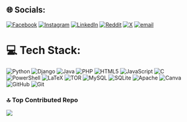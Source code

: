 
## 🌐 Socials:
[![Facebook](https://img.shields.io/badge/Facebook-%231877F2.svg?logo=Facebook&logoColor=white)](https://facebook.com/amal.babu.90813) [![Instagram](https://img.shields.io/badge/Instagram-%23E4405F.svg?logo=Instagram&logoColor=white)](https://instagram.com/amalbabu0) [![LinkedIn](https://img.shields.io/badge/LinkedIn-%230077B5.svg?logo=linkedin&logoColor=white)](https://linkedin.com/in/amalbabu2803) [![Reddit](https://img.shields.io/badge/Reddit-%23FF4500.svg?logo=Reddit&logoColor=white)](https://reddit.com/user/u/amalbabu0) [![X](https://img.shields.io/badge/X-black.svg?logo=X&logoColor=white)](https://x.com/Amalbabu0) [![email](https://img.shields.io/badge/Email-D14836?logo=gmail&logoColor=white)](mailto:amalbabu2803@gmail.com) 

# 💻 Tech Stack:
![Python](https://img.shields.io/badge/python-3670A0?style=flat&logo=python&logoColor=ffdd54) ![Django](https://img.shields.io/badge/django-%23092E20.svg?style=flat&logo=django&logoColor=white) ![Java](https://img.shields.io/badge/java-%23ED8B00.svg?style=flat&logo=openjdk&logoColor=white) ![PHP](https://img.shields.io/badge/php-%23777BB4.svg?style=flat&logo=php&logoColor=white) ![HTML5](https://img.shields.io/badge/html5-%23E34F26.svg?style=flat&logo=html5&logoColor=white)  ![JavaScript](https://img.shields.io/badge/javascript-%23323330.svg?style=flat&logo=javascript&logoColor=%23F7DF1E) ![C](https://img.shields.io/badge/c-%2300599C.svg?style=flat&logo=c&logoColor=white) ![PowerShell](https://img.shields.io/badge/PowerShell-%235391FE.svg?style=flat&logo=powershell&logoColor=white) ![LaTeX](https://img.shields.io/badge/latex-%23008080.svg?style=flat&logo=latex&logoColor=white) ![TOR](https://img.shields.io/badge/tor-%237E4798.svg?style=flat&logo=tor-project&logoColor=white) ![MySQL](https://img.shields.io/badge/mysql-4479A1.svg?style=flat&logo=mysql&logoColor=white) ![SQLite](https://img.shields.io/badge/sqlite-%2307405e.svg?style=flat&logo=sqlite&logoColor=white)  ![Apache](https://img.shields.io/badge/apache-%23D42029.svg?style=flat&logo=apache&logoColor=white) ![Canva](https://img.shields.io/badge/Canva-%2300C4CC.svg?style=flat&logo=Canva&logoColor=white) ![GitHub](https://img.shields.io/badge/github-%23121011.svg?style=flat&logo=github&logoColor=white) ![Git](https://img.shields.io/badge/git-%23F05033.svg?style=flat&logo=git&logoColor=white)

### 🔝 Top Contributed Repo
![](https://github-contributor-stats.vercel.app/api?username=amalbabu0&limit=5&theme=transparent&combine_all_yearly_contributions=true)

<!-- Proudly created with GPRM ( https://gprm.itsvg.in ) -->
